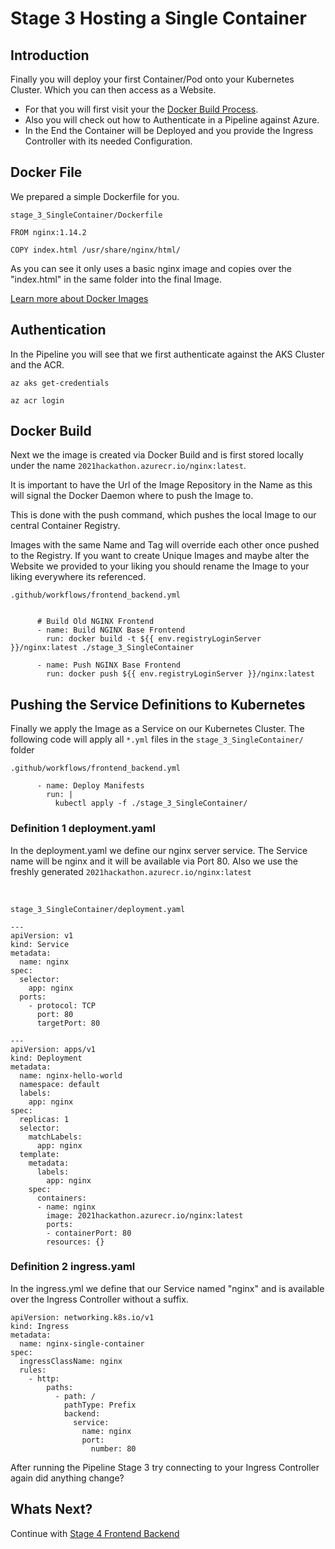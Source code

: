 # Stage 3 Hosting a Single Container

## Introduction

Finally you will deploy your first Container/Pod onto your Kubernetes Cluster.
Which you can then access as a Website.

- For that you will first visit your the [Docker Build Process](https://docs.docker.com/engine/reference/commandline/build/).
- Also you will check out how to Authenticate in a Pipeline against Azure.
- In the End the Container will be Deployed and you provide the Ingress Controller with its needed Configuration.

## Docker File 


We prepared a simple Dockerfile for you.

`stage_3_SingleContainer/Dockerfile`

```
FROM nginx:1.14.2

COPY index.html /usr/share/nginx/html/
```

As you can see it only uses a basic nginx image and copies over the "index.html" in the same folder into the final Image.

[Learn more about Docker Images](https://www.computerweekly.com/de/definition/Docker-Image)
## Authentication

In the Pipeline you will see that we first authenticate against the AKS Cluster and the ACR.

`az aks get-credentials`

`az acr login`
## Docker Build

Next we the image is created via Docker Build and is first stored locally under the name `2021hackathon.azurecr.io/nginx:latest`. 

It is important to have the Url of the Image Repository in the Name as this will signal the Docker Daemon where to push the Image to. 

This is done with the push command, which pushes the local Image to our central Container Registry.

Images with the same Name and Tag will override each other once pushed to the Registry. If you want to create Unique Images and maybe alter the Website we provided to your liking you should rename the Image to your liking everywhere its referenced.

`.github/workflows/frontend_backend.yml`
```
         
      # Build Old NGINX Frontend
      - name: Build NGINX Base Frontend
        run: docker build -t ${{ env.registryLoginServer }}/nginx:latest ./stage_3_SingleContainer

      - name: Push NGINX Base Frontend
        run: docker push ${{ env.registryLoginServer }}/nginx:latest

```

## Pushing the Service Definitions to Kubernetes

Finally we apply the Image as a Service on our Kubernetes Cluster.
The following code will apply all `*.yml` files in the `stage_3_SingleContainer/` folder

`.github/workflows/frontend_backend.yml`
```
      - name: Deploy Manifests
        run: |
          kubectl apply -f ./stage_3_SingleContainer/
```

### Definition 1 deployment.yaml

In the deployment.yaml we define our nginx server service.
The Service name will be nginx and it will be available via Port 80.
Also we use the freshly generated `2021hackathon.azurecr.io/nginx:latest`

<br>

`stage_3_SingleContainer/deployment.yaml`
```
---
apiVersion: v1
kind: Service
metadata:
  name: nginx
spec:
  selector:
    app: nginx
  ports:
    - protocol: TCP
      port: 80
      targetPort: 80

---
apiVersion: apps/v1
kind: Deployment
metadata:
  name: nginx-hello-world
  namespace: default
  labels:
    app: nginx
spec:
  replicas: 1
  selector:
    matchLabels:
      app: nginx
  template:
    metadata:
      labels:
        app: nginx
    spec:
      containers:
      - name: nginx
        image: 2021hackathon.azurecr.io/nginx:latest
        ports:
        - containerPort: 80
        resources: {}

```
### Definition 2 ingress.yaml

In the ingress.yml we define that our Service named "nginx" and is available over the Ingress Controller without a suffix.

```
apiVersion: networking.k8s.io/v1
kind: Ingress
metadata:
  name: nginx-single-container
spec:
  ingressClassName: nginx
  rules:
    - http:
        paths:
          - path: /
            pathType: Prefix
            backend:
              service:
                name: nginx
                port:
                  number: 80

```

After running the Pipeline Stage 3 try connecting to your Ingress Controller again did anything change?
## Whats Next?

Continue with [Stage 4 Frontend Backend](07_Stage_4_Frontend_Backend.md)